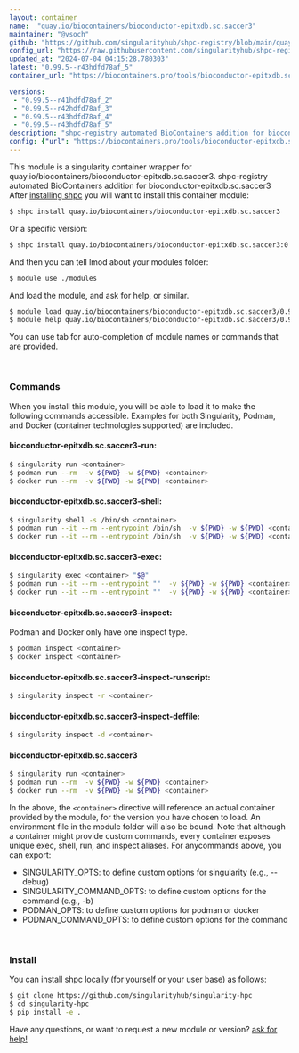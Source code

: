 ```yaml
---
layout: container
name:  "quay.io/biocontainers/bioconductor-epitxdb.sc.saccer3"
maintainer: "@vsoch"
github: "https://github.com/singularityhub/shpc-registry/blob/main/quay.io/biocontainers/bioconductor-epitxdb.sc.saccer3/container.yaml"
config_url: "https://raw.githubusercontent.com/singularityhub/shpc-registry/main/quay.io/biocontainers/bioconductor-epitxdb.sc.saccer3/container.yaml"
updated_at: "2024-07-04 04:15:28.780303"
latest: "0.99.5--r43hdfd78af_5"
container_url: "https://biocontainers.pro/tools/bioconductor-epitxdb.sc.saccer3"

versions:
 - "0.99.5--r41hdfd78af_2"
 - "0.99.5--r42hdfd78af_3"
 - "0.99.5--r43hdfd78af_4"
 - "0.99.5--r43hdfd78af_5"
description: "shpc-registry automated BioContainers addition for bioconductor-epitxdb.sc.saccer3"
config: {"url": "https://biocontainers.pro/tools/bioconductor-epitxdb.sc.saccer3", "maintainer": "@vsoch", "description": "shpc-registry automated BioContainers addition for bioconductor-epitxdb.sc.saccer3", "latest": {"0.99.5--r43hdfd78af_5": "sha256:c1c5e1a950af6be5b032234f840babba694117683f8fdada3d9042bc6826d8ec"}, "tags": {"0.99.5--r41hdfd78af_2": "sha256:83fbdab38edc36892dd83a3030eef3462b9e33ec28f75e7fc318edd6c18c2b4a", "0.99.5--r42hdfd78af_3": "sha256:869ffff15d91cd6a8312f74edb170a4ccd84e59eb0b57002c18a0ebc88273001", "0.99.5--r43hdfd78af_4": "sha256:b2613b813a2362d24fff42c52582eef5fff4311ffa7cb804d20c47cfdf182fb7", "0.99.5--r43hdfd78af_5": "sha256:c1c5e1a950af6be5b032234f840babba694117683f8fdada3d9042bc6826d8ec"}, "docker": "quay.io/biocontainers/bioconductor-epitxdb.sc.saccer3"}
---
```


This module is a singularity container wrapper for quay.io/biocontainers/bioconductor-epitxdb.sc.saccer3.
shpc-registry automated BioContainers addition for bioconductor-epitxdb.sc.saccer3
After [installing shpc](#install) you will want to install this container module:


```bash
$ shpc install quay.io/biocontainers/bioconductor-epitxdb.sc.saccer3
```

Or a specific version:

```bash
$ shpc install quay.io/biocontainers/bioconductor-epitxdb.sc.saccer3:0.99.5--r43hdfd78af_5
```

And then you can tell lmod about your modules folder:

```bash
$ module use ./modules
```

And load the module, and ask for help, or similar.

```bash
$ module load quay.io/biocontainers/bioconductor-epitxdb.sc.saccer3/0.99.5--r43hdfd78af_5
$ module help quay.io/biocontainers/bioconductor-epitxdb.sc.saccer3/0.99.5--r43hdfd78af_5
```

You can use tab for auto-completion of module names or commands that are provided.

<br>

### Commands

When you install this module, you will be able to load it to make the following commands accessible.
Examples for both Singularity, Podman, and Docker (container technologies supported) are included.

#### bioconductor-epitxdb.sc.saccer3-run:

```bash
$ singularity run <container>
$ podman run --rm  -v ${PWD} -w ${PWD} <container>
$ docker run --rm  -v ${PWD} -w ${PWD} <container>
```

#### bioconductor-epitxdb.sc.saccer3-shell:

```bash
$ singularity shell -s /bin/sh <container>
$ podman run --it --rm --entrypoint /bin/sh  -v ${PWD} -w ${PWD} <container>
$ docker run --it --rm --entrypoint /bin/sh  -v ${PWD} -w ${PWD} <container>
```

#### bioconductor-epitxdb.sc.saccer3-exec:

```bash
$ singularity exec <container> "$@"
$ podman run --it --rm --entrypoint ""  -v ${PWD} -w ${PWD} <container> "$@"
$ docker run --it --rm --entrypoint ""  -v ${PWD} -w ${PWD} <container> "$@"
```

#### bioconductor-epitxdb.sc.saccer3-inspect:

Podman and Docker only have one inspect type.

```bash
$ podman inspect <container>
$ docker inspect <container>
```

#### bioconductor-epitxdb.sc.saccer3-inspect-runscript:

```bash
$ singularity inspect -r <container>
```

#### bioconductor-epitxdb.sc.saccer3-inspect-deffile:

```bash
$ singularity inspect -d <container>
```



#### bioconductor-epitxdb.sc.saccer3

```bash
$ singularity run <container>
$ podman run --rm  -v ${PWD} -w ${PWD} <container>
$ docker run --rm  -v ${PWD} -w ${PWD} <container>
```


In the above, the `<container>` directive will reference an actual container provided
by the module, for the version you have chosen to load. An environment file in the
module folder will also be bound. Note that although a container
might provide custom commands, every container exposes unique exec, shell, run, and
inspect aliases. For anycommands above, you can export:

 - SINGULARITY_OPTS: to define custom options for singularity (e.g., --debug)
 - SINGULARITY_COMMAND_OPTS: to define custom options for the command (e.g., -b)
 - PODMAN_OPTS: to define custom options for podman or docker
 - PODMAN_COMMAND_OPTS: to define custom options for the command

<br>

### Install

You can install shpc locally (for yourself or your user base) as follows:

```bash
$ git clone https://github.com/singularityhub/singularity-hpc
$ cd singularity-hpc
$ pip install -e .
```

Have any questions, or want to request a new module or version? [ask for help!](https://github.com/singularityhub/singularity-hpc/issues)